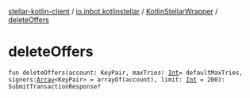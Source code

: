 [stellar-kotlin-client](../../index.md) / [io.inbot.kotlinstellar](../index.md) / [KotlinStellarWrapper](index.md) / [deleteOffers](./delete-offers.md)

# deleteOffers

`fun deleteOffers(account: KeyPair, maxTries: `[`Int`](https://kotlinlang.org/api/latest/jvm/stdlib/kotlin/-int/index.html)` = defaultMaxTries, signers: `[`Array`](https://kotlinlang.org/api/latest/jvm/stdlib/kotlin/-array/index.html)`<KeyPair> = arrayOf(account), limit: `[`Int`](https://kotlinlang.org/api/latest/jvm/stdlib/kotlin/-int/index.html)` = 200): SubmitTransactionResponse?`